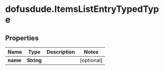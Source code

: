 # dofusdude.ItemsListEntryTypedType

## Properties

Name | Type | Description | Notes
------------ | ------------- | ------------- | -------------
**name** | **String** |  | [optional] 


